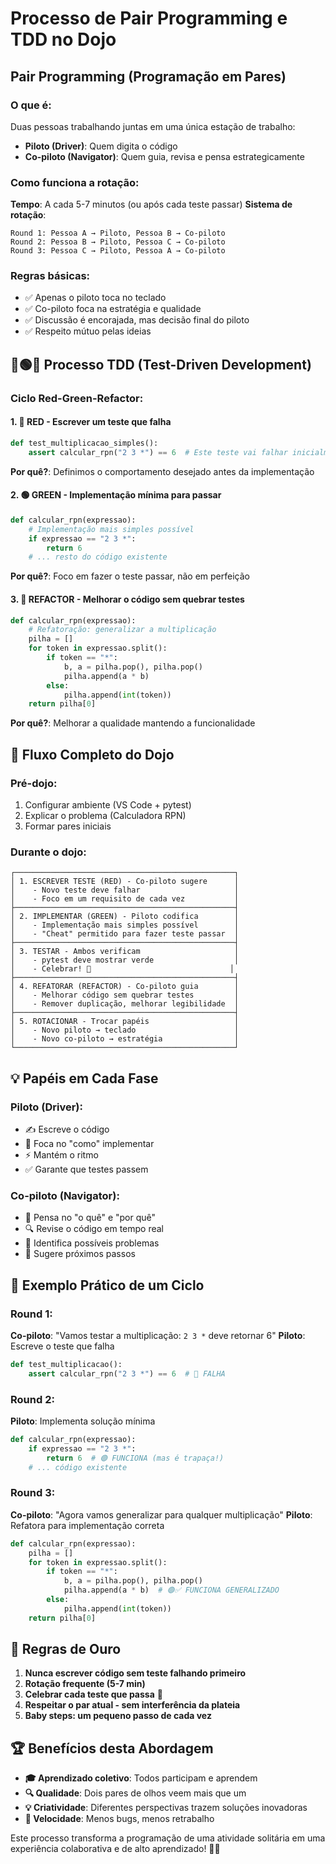 # Processo de Pair Programming e TDD no Dojo

## Pair Programming (Programação em Pares)

### O que é:

Duas pessoas trabalhando juntas em uma única estação de trabalho:

- **Piloto (Driver)**: Quem digita o código
- **Co-piloto (Navigator)**: Quem guia, revisa e pensa estrategicamente

### Como funciona a rotação:

**Tempo**: A cada 5-7 minutos (ou após cada teste passar)
**Sistema de rotação**:

```
Round 1: Pessoa A → Piloto, Pessoa B → Co-piloto
Round 2: Pessoa B → Piloto, Pessoa C → Co-piloto  
Round 3: Pessoa C → Piloto, Pessoa A → Co-piloto
```

### Regras básicas:

- ✅ Apenas o piloto toca no teclado
- ✅ Co-piloto foca na estratégia e qualidade
- ✅ Discussão é encorajada, mas decisão final do piloto
- ✅ Respeito mútuo pelas ideias

## 🔴🟢🔁 Processo TDD (Test-Driven Development)

### Ciclo Red-Green-Refactor:

#### 1. 🔴 **RED** - Escrever um teste que falha

```python
def test_multiplicacao_simples():
    assert calcular_rpn("2 3 *") == 6  # Este teste vai falhar inicialmente
```

**Por quê?**: Definimos o comportamento desejado antes da implementação

#### 2. 🟢 **GREEN** - Implementação mínima para passar

```python
def calcular_rpn(expressao):
    # Implementação mais simples possível
    if expressao == "2 3 *":
        return 6
    # ... resto do código existente
```

**Por quê?**: Foco em fazer o teste passar, não em perfeição

#### 3. 🔁 **REFACTOR** - Melhorar o código sem quebrar testes

```python
def calcular_rpn(expressao):
    # Refatoração: generalizar a multiplicação
    pilha = []
    for token in expressao.split():
        if token == "*":
            b, a = pilha.pop(), pilha.pop()
            pilha.append(a * b)
        else:
            pilha.append(int(token))
    return pilha[0]
```

**Por quê?**: Melhorar a qualidade mantendo a funcionalidade

## 🎯 Fluxo Completo do Dojo

### Pré-dojo:

1. Configurar ambiente (VS Code + pytest)
2. Explicar o problema (Calculadora RPN)
3. Formar pares iniciais

### Durante o dojo:

```
┌─────────────────────────────────────────────────┐
│ 1. ESCREVER TESTE (RED) - Co-piloto sugere      │
│    - Novo teste deve falhar                     │
│    - Foco em um requisito de cada vez           │
├─────────────────────────────────────────────────┤
│ 2. IMPLEMENTAR (GREEN) - Piloto codifica        │
│    - Implementação mais simples possível        │
│    - "Cheat" permitido para fazer teste passar  │
├─────────────────────────────────────────────────┤
│ 3. TESTAR - Ambos verificam                     │
│    - pytest deve mostrar verde                  │
│    - Celebrar! 🎉                               │
├─────────────────────────────────────────────────┤
│ 4. REFATORAR (REFACTOR) - Co-piloto guia        │
│    - Melhorar código sem quebrar testes         │
│    - Remover duplicação, melhorar legibilidade  │
├─────────────────────────────────────────────────┤
│ 5. ROTACIONAR - Trocar papéis                   │
│    - Novo piloto → teclado                      │
│    - Novo co-piloto → estratégia                │
└─────────────────────────────────────────────────┘
```

## 💡 Papéis em Cada Fase

### **Piloto (Driver)**:

- ✍️ Escreve o código
- 🎯 Foca no "como" implementar
- ⚡ Mantém o ritmo
- ✅ Garante que testes passem

### **Co-piloto (Navigator)**:

- 🧭 Pensa no "o quê" e "por quê"
- 🔍 Revise o código em tempo real
- 🚨 Identifica possíveis problemas
- 📝 Sugere próximos passos

## 🎪 Exemplo Prático de um Ciclo

### Round 1:

**Co-piloto**: "Vamos testar a multiplicação: `2 3 *` deve retornar 6"
**Piloto**: Escreve o teste que falha

```python
def test_multiplicacao():
    assert calcular_rpn("2 3 *") == 6  # 🔴 FALHA
```

### Round 2:

**Piloto**: Implementa solução mínima

```python
def calcular_rpn(expressao):
    if expressao == "2 3 *":
        return 6  # 🟢 FUNCIONA (mas é trapaça!)
    # ... código existente
```

### Round 3:

**Co-piloto**: "Agora vamos generalizar para qualquer multiplicação"
**Piloto**: Refatora para implementação correta

```python
def calcular_rpn(expressao):
    pilha = []
    for token in expressao.split():
        if token == "*":
            b, a = pilha.pop(), pilha.pop()
            pilha.append(a * b)  # 🟢✅ FUNCIONA GENERALIZADO
        else:
            pilha.append(int(token))
    return pilha[0]
```

## 🚨 Regras de Ouro

1. **Nunca escrever código sem teste falhando primeiro**
2. **Rotação frequente (5-7 min)**
3. **Celebrar cada teste que passa** 🎉
4. **Respeitar o par atual - sem interferência da plateia**
5. **Baby steps: um pequeno passo de cada vez**

## 🏆 Benefícios desta Abordagem

- **🎓 Aprendizado coletivo**: Todos participam e aprendem
- **🔍 Qualidade**: Dois pares de olhos veem mais que um
- **💡 Criatividade**: Diferentes perspectivas trazem soluções inovadoras
- **🚀 Velocidade**: Menos bugs, menos retrabalho

Este processo transforma a programação de uma atividade solitária em uma experiência colaborativa e de alto aprendizado! 🤝✨